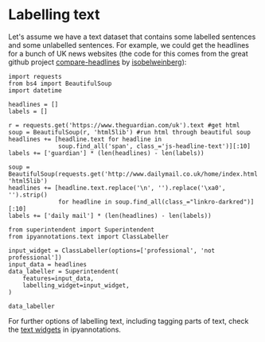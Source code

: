 # Labelling text

Let's assume we have a text dataset that contains some labelled sentences and some unlabelled sentences. For example, we could get the headlines for a bunch of UK news websites (the code for this comes from the great github project [compare-headlines](https://github.com/isobelweinberg/compare-headlines/blob/master/scrape-headlines.ipynb) by [isobelweinberg](https://github.com/isobelweinberg)):

```{jupyter-execute}
import requests
from bs4 import BeautifulSoup
import datetime

headlines = []
labels = []

r = requests.get('https://www.theguardian.com/uk').text #get html
soup = BeautifulSoup(r, 'html5lib') #run html through beautiful soup
headlines += [headline.text for headline in
              soup.find_all('span', class_='js-headline-text')][:10]
labels += ['guardian'] * (len(headlines) - len(labels))

soup = BeautifulSoup(requests.get('http://www.dailymail.co.uk/home/index.html').text, 'html5lib')
headlines += [headline.text.replace('\n', '').replace('\xa0', '').strip()
              for headline in soup.find_all(class_="linkro-darkred")][:10]
labels += ['daily mail'] * (len(headlines) - len(labels))
```

```{jupyter-execute}
from superintendent import Superintendent
from ipyannotations.text import ClassLabeller

input_widget = ClassLabeller(options=['professional', 'not professional'])
input_data = headlines
data_labeller = Superintendent(
    features=input_data,
    labelling_widget=input_widget,
)

data_labeller

```

For further options of labelling text, including tagging parts of text, check
the [text widgets](https://ipyannotations.readthedocs.io/en/latest/widget-list.html#text-widgets)
in ipyannotations.
